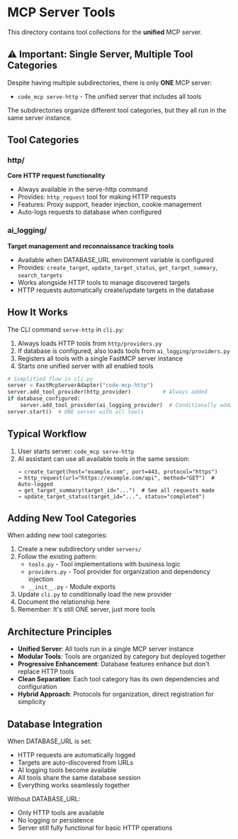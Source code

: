 # MCP Server Tools

This directory contains tool collections for the **unified** MCP server.

## ⚠️ Important: Single Server, Multiple Tool Categories

Despite having multiple subdirectories, there is only **ONE** MCP server:
- `code_mcp serve-http` - The unified server that includes all tools

The subdirectories organize different tool categories, but they all run in the same server instance.

## Tool Categories

### http/
**Core HTTP request functionality**
- Always available in the serve-http command
- Provides: `http_request` tool for making HTTP requests
- Features: Proxy support, header injection, cookie management
- Auto-logs requests to database when configured

### ai_logging/
**Target management and reconnaissance tracking tools**
- Available when DATABASE_URL environment variable is configured
- Provides: `create_target`, `update_target_status`, `get_target_summary`, `search_targets`
- Works alongside HTTP tools to manage discovered targets
- HTTP requests automatically create/update targets in the database

## How It Works

The CLI command `serve-http` in `cli.py`:
1. Always loads HTTP tools from `http/providers.py`
2. If database is configured, also loads tools from `ai_logging/providers.py`
3. Registers all tools with a single FastMCP server instance
4. Starts one unified server with all enabled tools

```python
# Simplified flow in cli.py
server = FastMcpServerAdapter("code-mcp-http")
server.add_tool_provider(http_provider)          # Always added
if database_configured:
    server.add_tool_provider(ai_logging_provider)  # Conditionally added
server.start()  # ONE server with all tools
```

## Typical Workflow

1. User starts server: `code_mcp serve-http`
2. AI assistant can use all available tools in the same session:
   ```
   → create_target(host="example.com", port=443, protocol="https")
   → http_request(url="https://example.com/api", method="GET")  # Auto-logged
   → get_target_summary(target_id="...")  # See all requests made
   → update_target_status(target_id="...", status="completed")
   ```

## Adding New Tool Categories

When adding new tool categories:
1. Create a new subdirectory under `servers/`
2. Follow the existing pattern:
   - `tools.py` - Tool implementations with business logic
   - `providers.py` - Tool provider for organization and dependency injection
   - `__init__.py` - Module exports
3. Update `cli.py` to conditionally load the new provider
4. Document the relationship here
5. Remember: It's still ONE server, just more tools

## Architecture Principles

- **Unified Server**: All tools run in a single MCP server instance
- **Modular Tools**: Tools are organized by category but deployed together
- **Progressive Enhancement**: Database features enhance but don't replace HTTP tools
- **Clean Separation**: Each tool category has its own dependencies and configuration
- **Hybrid Approach**: Protocols for organization, direct registration for simplicity

## Database Integration

When DATABASE_URL is set:
- HTTP requests are automatically logged
- Targets are auto-discovered from URLs
- AI logging tools become available
- All tools share the same database session
- Everything works seamlessly together

Without DATABASE_URL:
- Only HTTP tools are available
- No logging or persistence
- Server still fully functional for basic HTTP operations
